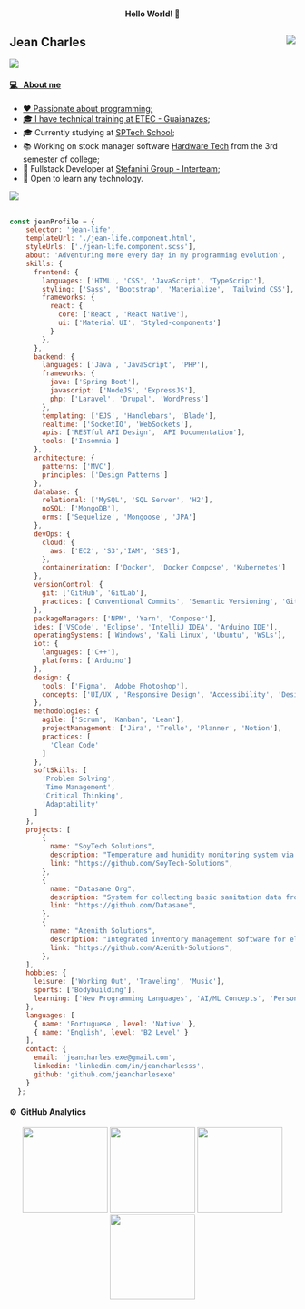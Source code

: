 


<h4 align="center"> Hello World! 👋 </h4>

## Jean Charles <img src="https://komarev.com/ghpvc/?username=jeancharlesx64&color=539BF5" align="right">
<a href="https://github.com/DenverCoder1/readme-typing-svg"><img src="https://readme-typing-svg.herokuapp.com?&font=IBM+Plex+Sans&color=&size=20&lines=Software+Developer+and+Analyst;" />

#### 💻 &nbsp; About me
- ❤ Passionate about programming;
- 🎓 I have technical training at [ETEC - Guaianazes](https://www.cps.sp.gov.br/etecs/etec-de-guaianazes-guaianazes/);
- 🎓 Currently studying at [SPTech School](https://www.sptech.school/);
- 📚 Working on stock manager software [Hardware Tech](https://github.com/azenith-solutions) from the 3rd semester of college;
- 💼 Fullstack Developer at [Stefanini Group - Interteam](https://stefanini.com/pt-br);
- 🌱 Open to learn any technology.

<img src="https://user-images.githubusercontent.com/73097560/115834477-dbab4500-a447-11eb-908a-139a6edaec5c.gif"><br><br>

```javascript 
const jeanProfile = {
    selector: 'jean-life',
    templateUrl: './jean-life.component.html',
    styleUrls: ['./jean-life.component.scss'],
    about: 'Adventuring more every day in my programming evolution',
    skills: {
      frontend: {
        languages: ['HTML', 'CSS', 'JavaScript', 'TypeScript'],
        styling: ['Sass', 'Bootstrap', 'Materialize', 'Tailwind CSS'],
        frameworks: {
          react: {
            core: ['React', 'React Native'],
            ui: ['Material UI', 'Styled-components']
          }
        },
      },
      backend: {
        languages: ['Java', 'JavaScript', 'PHP'],
        frameworks: {
          java: ['Spring Boot'],
          javascript: ['NodeJS', 'ExpressJS'],
          php: ['Laravel', 'Drupal', 'WordPress']
        },
        templating: ['EJS', 'Handlebars', 'Blade'],
        realtime: ['SocketIO', 'WebSockets'],
        apis: ['RESTful API Design', 'API Documentation'],
        tools: ['Insomnia']
      },
      architecture: {
        patterns: ['MVC'],
        principles: ['Design Patterns']
      },
      database: {
        relational: ['MySQL', 'SQL Server', 'H2'],
        noSQL: ['MongoDB'],
        orms: ['Sequelize', 'Mongoose', 'JPA']
      },
      devOps: {
        cloud: {
          aws: ['EC2', 'S3','IAM', 'SES'],
        },
        containerization: ['Docker', 'Docker Compose', 'Kubernetes']
      },
      versionControl: {
        git: ['GitHub', 'GitLab'],
        practices: ['Conventional Commits', 'Semantic Versioning', 'Git Flow']
      },
      packageManagers: ['NPM', 'Yarn', 'Composer'],
      ides: ['VSCode', 'Eclipse', 'IntelliJ IDEA', 'Arduino IDE'],
      operatingSystems: ['Windows', 'Kali Linux', 'Ubuntu', 'WSLs'],
      iot: {
        languages: ['C++'],
        platforms: ['Arduino']
      },
      design: {
        tools: ['Figma', 'Adobe Photoshop'],
        concepts: ['UI/UX', 'Responsive Design', 'Accessibility', 'Design Systems']
      },
      methodologies: {
        agile: ['Scrum', 'Kanban', 'Lean'],
        projectManagement: ['Jira', 'Trello', 'Planner', 'Notion'],
        practices: [
          'Clean Code'
        ]
      },
      softSkills: [
        'Problem Solving',
        'Time Management',
        'Critical Thinking',
        'Adaptability'
      ]
    },
    projects: [
        {
          name: "SoyTech Solutions",
          description: "Temperature and humidity monitoring system via sensor, with personalized alerts when exceeding pre-defined limits and display of real-time and historical data on an interactive dashboard for quick analysis",
          link: "https://github.com/SoyTech-Solutions",
        },
        {
          name: "Datasane Org",
          description: "System for collecting basic sanitation data from all municipalities in the state of São Paulo, carrying out an ETL (Extraction, Transformation and Loading) process for standardization and analysis, and providing insights on an interactive dashboard with critical indicators, pointing out customized solutions per municipality to optimize infrastructure and prioritize investments in sanitation.",
          link: "https://github.com/Datasane",
        },
        {
          name: "Azenith Solutions",
          description: "Integrated inventory management software for electronic components, with real-time updating, dynamic digital catalogue, institutional website with company information and contact integrations for customers, aiming to optimize sales and facilitate access to specific components.",
          link: "https://github.com/Azenith-Solutions",
        },
    ],
    hobbies: {
      leisure: ['Working Out', 'Traveling', 'Music'],
      sports: ['Bodybuilding'],
      learning: ['New Programming Languages', 'AI/ML Concepts', 'Personal Development']
    },
    languages: [
      { name: 'Portuguese', level: 'Native' },
      { name: 'English', level: 'B2 Level' }
    ],
    contact: {
      email: 'jeancharles.exe@gmail.com',
      linkedin: 'linkedin.com/in/jeancharlesss',
      github: 'github.com/jeancharlesexe'
    }
  };
```

#### ⚙️ &nbsp;GitHub Analytics 
<div align="center">
  <img height="150em" src="http://github-profile-summary-cards.vercel.app/api/cards/stats?username=jeancharlesexe&theme=github_dark"/> 
  <img height="150em" src="https://github-readme-stats.vercel.app/api/top-langs/?username=jeancharlesexe&layout=compact&langs_count=7&theme=github_dark&hide_border=true"/>
  <img height="150em" src="http://github-profile-summary-cards.vercel.app/api/cards/repos-per-language?username=jeancharlesexe&theme=github_dark"/>
  <img height="150em" src="http://github-profile-summary-cards.vercel.app/api/cards/profile-details?username=jeancharlesexe&theme=github_dark"/>
</div>


